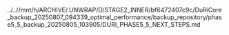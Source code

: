 ../..//mnt/h/ARCHIVE/.UNWRAP/D/STAGE2_INNER/bf6472407c9c/DuRiCore_backup_20250807_094339_optimal_performance/backup_repository/phase5_5_backup_20250805_103905/DURI_PHASE5_5_NEXT_STEPS.md